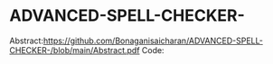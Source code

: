 # ADVANCED-SPELL-CHECKER-
Abstract:https://github.com/Bonaganisaicharan/ADVANCED-SPELL-CHECKER-/blob/main/Abstract.pdf
Code:
